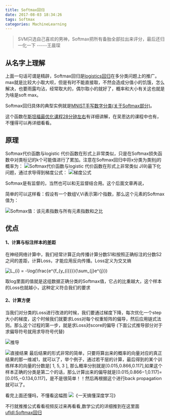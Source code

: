 ```yaml
---
title: Softmax回归
date: 2017-08-03 18:34:26
tags: Softmax
categories: MachineLearning
---
```


> SVM只选自己喜欢的男神，Softmax把所有备胎全部拉出来评分，最后还归一化一下   -----王晨琛
<!--more-->
## 从名字上理解
上面一句话可谓是精辟，Softmax回归是[logistics回归](http://www.jianshu.com/p/4db93e9f38af)在多分类问题上的推广。max就是比较大小取大呗，但是有时不能直接取，不然会造成分值小的饥饿，怎么解决，也要雨露均沾，经常取大的，偶尔取小的就好了，概率和大小有关这也就是为啥是soft max。

Softmax回归具体的典型实例就是[MNIST手写数字分类(关于Softmax部分)](http://www.tensorfly.cn/tfdoc/tutorials/mnist_beginners.html)。

这个函数在[斯坦福最优化课程28分钟左右](https://www.youtube.com/watch?v=G4G7dWBi3II&list=PLbBM_dvjud8oFj09MqqYnGSrT6zek42Q0&index=4)有详细讲解，在吴恩达的课程中也有，不懂得可以再详细看看。

## 原理
Softmax代价函数与logistic 代价函数在形式上非常类似，只是在Softmax损失函数中对类标记的k个可能值进行了累加。注意在Softmax回归中将x分类为类别j的概率为：
![Softmax代价函数与logistic 代价函数在形式上非常类似](http://upload-images.jianshu.io/upload_images/744392-7ea9eb17fa574abe.png?imageMogr2/auto-orient/strip%7CimageView2/2/w/1240)
J(θ)最下化问题，通过求导得到梯度公式：
![梯度公式](http://upload-images.jianshu.io/upload_images/744392-841d57054be63449.png?imageMogr2/auto-orient/strip%7CimageView2/2/w/1240)

Softmax是有监督的，当然也可以和无监督结合用。这个后面文章再说，

简单的可以这样看：假设有一个数组V,Vi表示第i个指数，那么这个元素的Softmax值为：


![Softmax值：该元素指数与所有元素指数和之比](http://upload-images.jianshu.io/upload_images/744392-f938d5f1f6a9268b.png?imageMogr2/auto-orient/strip%7CimageView2/2/w/1240)

## 优点
 #### 1、计算与标注样本的差距
在神经网络计算中，我们经常计算正向传播计算分数S1和按照正确标注的分数S2之间的差距，计算Loss，才能应用反向传播。Loss定义为交叉熵

![L_{i} = -\log(\frac{e^{f_{y_{i}}}}{\sum_{j}e^{j}})](http://upload-images.jianshu.io/upload_images/744392-93c197dbc6d110f2.png?imageMogr2/auto-orient/strip%7CimageView2/2/w/1240)

取log里面的值就是这组数据正确分类的Softmax值，它占的比重越大，这个样本的Loss也就越小，这种定义符合我们的要求

####  2、计算方便
当我们对分类的Loss进行改进的时候，我们要通过梯度下降，每次优化一个step大小的梯度，这个时候我们就要求Loss对每个权重矩阵的偏导，然后应用链式法则。那么这个过程的第一步，就是求Loss对score的偏导 (下面公式推导部分对于求偏导符号就用求导符号代替)


![推导](http://upload-images.jianshu.io/upload_images/744392-02d0f2e4fcd8015c.png?imageMogr2/auto-orient/strip%7CimageView2/2/w/1240)

![直接结果](http://upload-images.jianshu.io/upload_images/744392-3035225fe2166829.png?imageMogr2/auto-orient/strip%7CimageView2/2/w/1240)
最后结果的形式非常的简单，只要将算出来的概率的向量对应的真正结果的那一维减1，就可以了，举个例子，通过若干层的计算，最后得到的某个训练样本的向量的分数是[ 1, 5, 3 ], 那么概率分别就是[0.015,0.866,0.117],如果这个样本正确的分类是第二个的话，那么计算出来的偏导就是[0.015,0.866−1,0.117]=[0.015,−0.134,0.117]，是不是很简单！！然后再根据这个进行back propagation就可以了。





看完上面还懂吗，不懂看这幅图
![《一天搞懂深度学习》](http://upload-images.jianshu.io/upload_images/744392-144e8942fbf438f2.png?imageMogr2/auto-orient/strip%7CimageView2/2/w/1240)


不行就推推公式看看视频反过来再看看,数学公式的详细推到在这里面[ufldl:Softmax回归](http://ufldl.stanford.edu/wiki/index.php/Softmax%E5%9B%9E%E5%BD%92)



